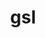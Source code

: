 ---
title: "gsl"
layout: cache
categories: [package, v0.18]
meta: {"versions": ["2.7.1"], "compilers": ["gcc@7.5.0"]}
spec_files: 
 - spec-0.json
spec_names:
 - 'gsl@2.7.1%gcc@7.5.0~external-cblas arch=linux-ubuntu18.04-x86_64'
---